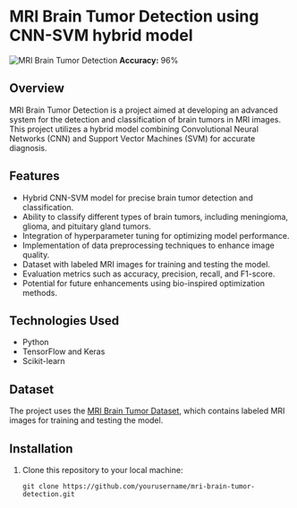 # MRI Brain Tumor Detection using CNN-SVM hybrid model

![MRI Brain Tumor Detection](https://prod-images-static.radiopaedia.org/images/17022440/df9c05ff19e7dedf2af31796666fdd_gallery.jpeg)
**Accuracy:** 96%

## Overview

MRI Brain Tumor Detection is a project aimed at developing an advanced system for the detection and classification of brain tumors in MRI images. This project utilizes a hybrid model combining Convolutional Neural Networks (CNN) and Support Vector Machines (SVM) for accurate diagnosis.

## Features

- Hybrid CNN-SVM model for precise brain tumor detection and classification.
- Ability to classify different types of brain tumors, including meningioma, glioma, and pituitary gland tumors.
- Integration of hyperparameter tuning for optimizing model performance.
- Implementation of data preprocessing techniques to enhance image quality.
- Dataset with labeled MRI images for training and testing the model.
- Evaluation metrics such as accuracy, precision, recall, and F1-score.
- Potential for future enhancements using bio-inspired optimization methods.

## Technologies Used

- Python
- TensorFlow and Keras
- Scikit-learn

## Dataset

The project uses the [MRI Brain Tumor Dataset](https://drive.google.com/file/d/1VD2m1RW5s_Zb8fYwuyLTMFndBBJFvctN/view?usp=drive_link), which contains labeled MRI images for training and testing the model.

## Installation

1. Clone this repository to your local machine:

   ```shell
   git clone https://github.com/yourusername/mri-brain-tumor-detection.git
